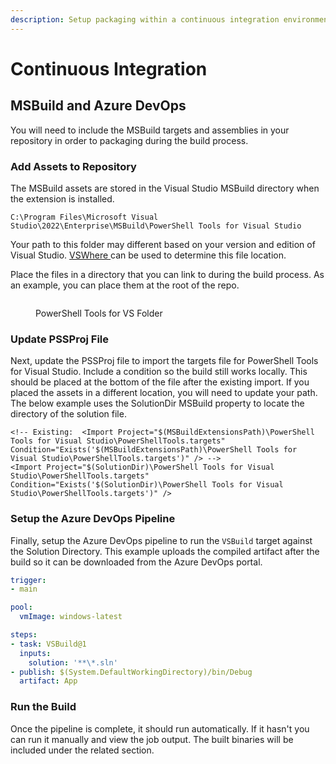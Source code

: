 ```yaml
---
description: Setup packaging within a continuous integration environment.
---
```


# Continuous Integration

## MSBuild and Azure DevOps

You will need to include the MSBuild targets and assemblies in your repository in order to packaging during the build process.&#x20;

### Add Assets to Repository&#x20;

The MSBuild assets are stored in the Visual Studio MSBuild directory when the extension is installed.&#x20;

```
C:\Program Files\Microsoft Visual Studio\2022\Enterprise\MSBuild\PowerShell Tools for Visual Studio
```

Your path to this folder may different based on your version and edition of Visual Studio. [VSWhere ](https://github.com/microsoft/vswhere)can be used to determine this file location.&#x20;

Place the files in a directory that you can link to during the build process. As an example, you can place them at the root of the repo.&#x20;

<figure><img src="https://3667946160-files.gitbook.io/~/files/v0/b/gitbook-x-prod.appspot.com/o/spaces%2F-LNFE66tpE_51uobNA70%2Fuploads%2FNb8PEmWioNKjLredadNn%2Fimage.png?alt=media&#x26;token=46e51734-d0e4-4e1b-9011-59c707abab22" alt=""><figcaption><p>PowerShell Tools for VS Folder</p></figcaption></figure>

### Update PSSProj File&#x20;

Next, update the PSSProj file to import the targets file for PowerShell Tools for Visual Studio. Include a condition so the build still works locally. This should be placed at the bottom of the file after the existing import. If you placed the assets in a different location, you will need to update your path. The below example uses the SolutionDir MSBuild property to locate the directory of the solution file.&#x20;

```markup
<!-- Existing:  <Import Project="$(MSBuildExtensionsPath)\PowerShell Tools for Visual Studio\PowerShellTools.targets" Condition="Exists('$(MSBuildExtensionsPath)\PowerShell Tools for Visual Studio\PowerShellTools.targets')" /> -->
<Import Project="$(SolutionDir)\PowerShell Tools for Visual Studio\PowerShellTools.targets" Condition="Exists('$(SolutionDir)\PowerShell Tools for Visual Studio\PowerShellTools.targets')" />
```

### Setup the Azure DevOps Pipeline

Finally, setup the Azure DevOps pipeline to run the `VSBuild` target against the Solution Directory. This example uploads the compiled artifact after the build so it can be downloaded from the Azure DevOps portal.

```yaml
trigger:
- main

pool:
  vmImage: windows-latest

steps:
- task: VSBuild@1
  inputs:
    solution: '**\*.sln'
- publish: $(System.DefaultWorkingDirectory)/bin/Debug
  artifact: App
```

### Run the Build

Once the pipeline is complete, it should run automatically. If it hasn't you can run it manually and view the job output. The built binaries will be included under the related section.

<figure><img src="https://3667946160-files.gitbook.io/~/files/v0/b/gitbook-x-prod.appspot.com/o/spaces%2F-LNFE66tpE_51uobNA70%2Fuploads%2FHq71HLrJbMEElpH1Ytab%2Fimage.png?alt=media&#x26;token=a535d5ac-a1c7-4d37-bc6e-063e436da01b" alt=""><figcaption></figcaption></figure>
